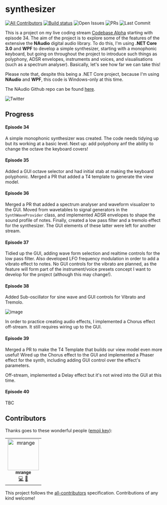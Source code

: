 # synthesizer
[![All Contributors](https://img.shields.io/badge/all_contributors-1-orange.svg?style=flat-square)](#contributors)
[![Build status](https://ci.appveyor.com/api/projects/status/3wbcayq7poqp3k6o/branch/master?svg=true)](https://ci.appveyor.com/project/essenbee/synthesizer/branch/master)
![Open Issues](https://img.shields.io/github/issues/essenbee/synthesizer.svg)
![PRs](https://img.shields.io/github/issues-pr-closed/essenbee/synthesizer.svg)
![Last Commit](https://img.shields.io/github/last-commit/essenbee/synthesizer.svg)

This is a project on my live coding stream [Codebase Alpha](https://twitch.tv/codebasealpha) starting with episode 34. The aim of the project is to explore some of the features of the extensive the **NAudio** digital audio library. To do this, I'm using **.NET Core 3.0** and **WPF** to develop a simple synthesizer, starting with a monophonic keyboard, but going on throughout the project to introduce such things as polyphony, ADSR envelopes, instruments and voices, and visualisations (such as a spectrum analyser). Basically, let's see how far we can take this!

Please note that, despite this being a .NET Core project, because I'm using **NAudio** and **WPF**, this code is Windows-only at this time.

The NAudio Github repo can be found [here](https://github.com/naudio/NAudio).

![Twitter](https://img.shields.io/twitter/follow/codebasealpha.svg?style=social)

## Progress

#### Episode 34

A simple monophonic synthesizer was created. The code needs tidying up but its working at a basic level. Next up: add polyphony anf the ability to change the octave the keyboard covers!

#### Episode 35

Added a GUI octave selector and had initial stab at making the keyboard polyphonic. Merged a PR that added a T4 template to generate the view model.

#### Episode 36

Merged a PR that added a spectrum analyser and waveform visualizer to the GUI. Moved from wavetables to signal generators in the `SynthWaveProvider` class, and implemented ADSR envelopes to shape the sound profile of notes. Finally, created a low pass filter and a tremolo effect for the synthesizer. The GUI elements of these latter were left for another stream.

#### Episode 37

Tidied up the GUI, adding wave form selection and realtime controls for the low pass filter. Also developed LFO frequency modulation in order to add a vibrato effect to notes. No GUI controls for the vibrato are planned, as the feature will form part of the instrument/voice presets concept I want to develop for the project (although this may change!).

#### Episode 38

Added Sub-oscillator for sine wave and GUI controls for Vibrato and Tremolo.

![image](https://user-images.githubusercontent.com/7979108/59459025-bb55dc80-8e13-11e9-81ed-5b924b92dc20.png)

In order to practice creating audio effects, I implemented a Chorus effect off-stream. It still requires wiring up to the GUI.

#### Episode 39

Merged a PR to make the T4 Template that builds our view model even more useful! Wired up the Chorus effect to the GUI and implemented a Phaser effect for the synth, including adding GUI control over the effect's parameters.

Off-stream, implemented a Delay effect but it's not wired into the GUI at this time.

#### Episode 40

TBC

## Contributors

Thanks goes to these wonderful people ([emoji key](https://allcontributors.org/docs/en/emoji-key)):

<!-- ALL-CONTRIBUTORS-LIST:START - Do not remove or modify this section -->
<!-- prettier-ignore -->
<table><tr><td align="center"><a href="https://github.com/mrange"><img src="https://avatars2.githubusercontent.com/u/2491891?v=4" width="100px;" alt="mrange"/><br /><sub><b>mrange</b></sub></a><br /><a href="https://github.com/essenbee/synthesizer/commits?author=mrange" title="Code">💻</a> <a href="#ideas-mrange" title="Ideas, Planning, & Feedback">🤔</a></td></tr></table>

<!-- ALL-CONTRIBUTORS-LIST:END -->

This project follows the [all-contributors](https://github.com/all-contributors/all-contributors) specification. Contributions of any kind welcome!
